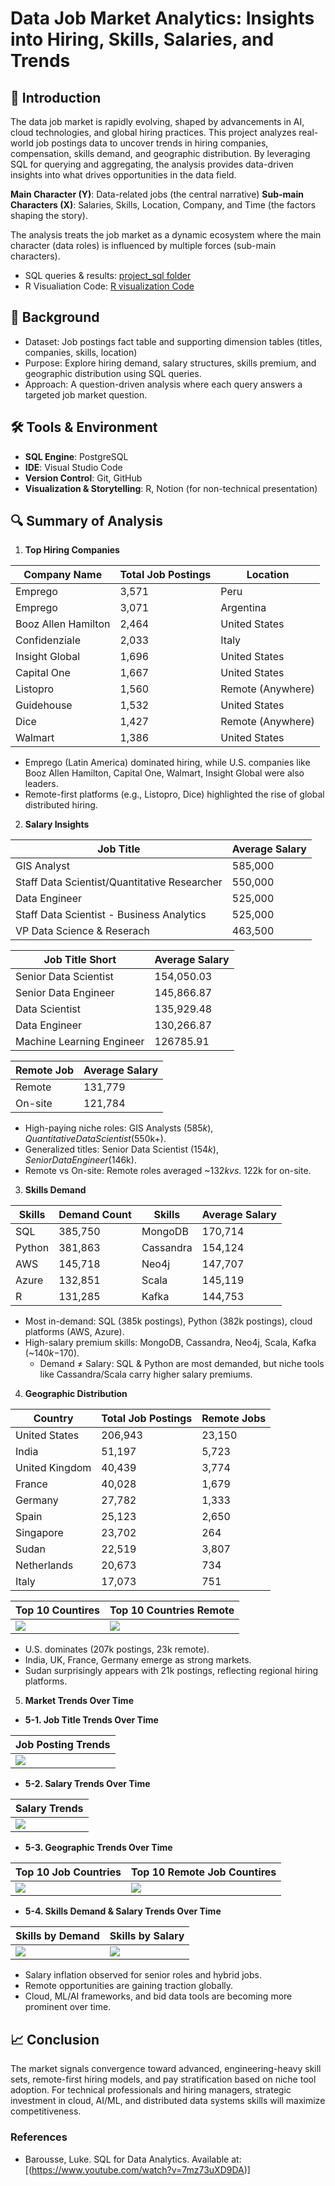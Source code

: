 # Data Job Market Analytics: Insights into Hiring, Skills, Salaries, and Trends
## 📌 Introduction
The data job market is rapidly evolving, shaped by advancements in AI, cloud technologies, and global hiring practices. This project analyzes real-world job postings data to uncover trends in hiring companies, compensation, skills demand, and geographic distribution. By leveraging SQL for querying and aggregating, the analysis provides data-driven insights into what drives opportunities in the data field.

**Main Character (Y)**: Data-related jobs (the central narrative)
**Sub-main Characters (X)**: Salaries, Skills, Location, Company, and Time (the factors shaping the story).

The analysis treats the job market as a dynamic ecosystem where the main character (data roles) is influenced by multiple forces (sub-main characters).
 
- SQL queries & results: [project_sql folder](/project_sql/)
- R Visualiation Code: [R visualization Code](/project_sql/query5_visualization.r)

## 📂 Background
* Dataset: Job postings fact table and supporting dimension tables (titles, companies, skills, location)
* Purpose: Explore hiring demand, salary structures, skills premium, and geographic distribution using SQL queries.
* Approach: A question-driven analysis where each query answers a targeted job market question.

## 🛠 Tools & Environment
* **SQL Engine**: PostgreSQL
* **IDE**: Visual Studio Code
* **Version Control**: Git, GitHub
* **Visualization & Storytelling**: R, Notion (for non-technical presentation)

## 🔍 Summary of Analysis
1. **Top Hiring Companies**

|     Company Name    | Total Job Postings |     Location      |
|---------------------|--------------------|-------------------|
| Emprego             | 3,571              | Peru              |
| Emprego             | 3,071              | Argentina         |
| Booz Allen Hamilton | 2,464              | United States     |
| Confidenziale       | 2,033              | Italy             |
| Insight Global      | 1,696              | United States     |
| Capital One         | 1,667              | United States     |
| Listopro            | 1,560              | Remote (Anywhere) |
| Guidehouse          | 1,532              | United States     |
| Dice                | 1,427              | Remote (Anywhere) |
| Walmart             | 1,386              | United States     |

* Emprego (Latin America) dominated hiring, while U.S. companies like Booz Allen Hamilton, Capital One, Walmart, Insight Global were also leaders.
* Remote-first platforms (e.g., Listopro, Dice) highlighted the rise of global distributed hiring.

2. **Salary Insights**

|                  Job Title                   |   Average Salary   |
|----------------------------------------------|--------------------|
| GIS Analyst                                  | 585,000            |
| Staff Data Scientist/Quantitative Researcher | 550,000            |
| Data Engineer                                | 525,000            |
| Staff Data Scientist - Business Analytics    | 525,000            |
| VP Data Science & Reserach                   | 463,500            |

|              Job Title Short                 |   Average Salary   |
|----------------------------------------------|--------------------|
| Senior Data Scientist                        | 154,050.03         |
| Senior Data Engineer                         | 145,866.87         |
| Data Scientist                               | 135,929.48         |
| Data Engineer                                | 130,266.87         |
| Machine Learning Engineer                    | 126785.91          |

|    Remote Job    |   Average Salary   | 
|------------------|--------------------|
| Remote           | 131,779            |
| On-site          | 121,784            |

* High-paying niche roles: GIS Analysts ($585k), Quantitative Data Scientist ($550k+).
* Generalized titles: Senior Data Scientist ($154k), Senior Data Engineer ($146k).
* Remote vs On-site: Remote roles averaged ~$132k vs. ~$122k for on-site.

3. **Skills Demand**

|      Skills      |    Demand Count    |        Skills        |   Average Salary   |
|------------------|--------------------|----------------------|--------------------|
| SQL              | 385,750            | MongoDB              | 170,714            |
| Python           | 381,863            | Cassandra            | 154,124            |
| AWS              | 145,718            | Neo4j                | 147,707            |
| Azure            | 132,851            | Scala                | 145,119            |
| R                | 131,285            | Kafka                | 144,753            |

* Most in-demand: SQL (385k postings), Python (382k postings), cloud platforms (AWS, Azure).
* High-salary premium skills: MongoDB, Cassandra, Neo4j, Scala, Kafka (~$140k-$170).
  * Demand ≠ Salary: SQL & Python are most demanded, but niche tools like 
    Cassandra/Scala  carry higher salary premiums.

4. **Geographic Distribution**

|       Country       | Total Job Postings |    Remote Jobs    |
|---------------------|--------------------|-------------------|
| United States       | 206,943            | 23,150            |
| India               | 51,197             | 5,723             |
| United Kingdom      | 40,439             | 3,774             |
| France              | 40,028             | 1,679             |
| Germany             | 27,782             | 1,333             |
| Spain               | 25,123             | 2,650             |
| Singapore           | 23,702             | 264               |
| Sudan               | 22,519             | 3,807             |
| Netherlands         | 20,673             | 734               |
| Italy               | 17,073             | 751               |

|            Top 10 Countires           |        Top 10 Countries Remote       |
|---------------------------------------|--------------------------------------|
|![](assets/4_1_top_countries.png)      | ![](assets/4_2_top_remote.png)       |

* U.S. dominates (207k postings, 23k remote).
* India, UK, France, Germany emerge as strong markets.
* Sudan surprisingly appears with 21k postings, reflecting regional hiring platforms.

5. **Market Trends Over Time**

* **5-1. Job Title Trends Over Time**

|            Job Posting Trends         |
|---------------------------------------|
|![](assets/5_1_job_posting_trends.png) |

* **5-2. Salary Trends Over Time**

|              Salary Trends            |
|---------------------------------------|
|![](assets/5_2_salary_trends.png)      |

* **5-3. Geographic Trends Over Time**

|       Top 10 Job Countries      |  Top 10 Remote Job Countires  |
|---------------------------------|-------------------------------|
| ![](assets/5_3_country.png)     | ![](assets/5_3_remote.png)    |

* **5-4. Skills Demand & Salary Trends Over Time**

|        Skills by Demand          |         Skills by Salary           |
|----------------------------------|------------------------------------|
| ![](assets/5_4_skill_demand.png) | ![](assets/5_4_skill_salary.png)   |


* Salary inflation observed for senior roles and hybrid jobs.
* Remote opportunities are gaining traction globally.
* Cloud, ML/AI frameworks, and bid data tools are becoming more prominent over time.

## 📈 Conclusion
The market signals convergence toward advanced, engineering-heavy skill sets, remote-first hiring models, and pay stratification based on niche tool adoption. For technical professionals and hiring managers, strategic investment in cloud, AI/ML, and distributed data systems skills will maximize competitiveness.

### References
* Barousse, Luke. SQL for Data Analytics. Available at: [(https://www.youtube.com/watch?v=7mz73uXD9DA)]
